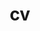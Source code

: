 ---
layout: cv-pdf
permalink: /cv/
title: cv
nav: true
nav_order: 3
cv_pdf: 
file_name: Emarie_CV_pdf
---
